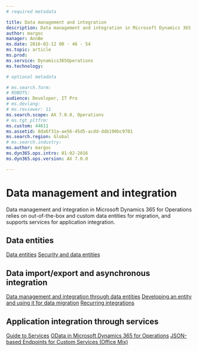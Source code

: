```yaml
---
# required metadata

title: Data management and integration
description: Data management and integration in Microsoft Dynamics 365 for Operations relies on out-of-the-box and custom data entities for migration, and supports services for application integration. 
author: margoc
manager: AnnBe
ms.date: 2016-02-12 00 - 46 - 54
ms.topic: article
ms.prod: 
ms.service: Dynamics365Operations
ms.technology: 

# optional metadata

# ms.search.form: 
# ROBOTS: 
audience: Developer, IT Pro
# ms.devlang: 
# ms.reviewer: 11
ms.search.scope: AX 7.0.0, Operations
# ms.tgt_pltfrm: 
ms.custom: 44611
ms.assetid: 8da6f31a-ae56-45d5-acdd-ddb190bc9701
ms.search.region: Global
# ms.search.industry: 
ms.author: margoc
ms.dyn365.ops.intro: 01-02-2016
ms.dyn365.ops.version: AX 7.0.0

---
```


# Data management and integration

Data management and integration in Microsoft Dynamics 365 for Operations relies on out-of-the-box and custom data entities for migration, and supports services for application integration. 

Data entities
-------------

[Data entities](data-entities.md) [Security and data entities](security-data-entities.md)

## Data import/export and asynchronous integration
[Data management and integration through data entities](data-management-integration-data-entity.md) [Developing an entity and using it for data migration](develop-entity-for-data-migration.md) [Recurring integrations](recurring-integrations.md)

## Application integration through services
[Guide to Services](services-home-page.md) [OData in Microsoft Dynamics 365 for Operations](odata.md) [JSON-based Endpoints for Custom Services (Office Mix)](https://mix.office.com/watch/12e4fejbgj429)

